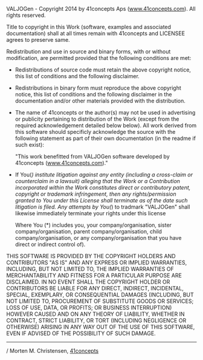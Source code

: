 VALJOGen - Copyright 2014 by 41concepts Aps (www.41concepts.com). All rights reserved.

Title to copyright in this Work (software, examples and associated documentation)
shall at all times remain with 41concepts and LICENSEE agrees to preserve same.

Redistribution and use in source and binary forms, with or without
modification, are permitted provided that the following conditions are met:

* Redistributions of source code must retain the above copyright notice, this
  list of conditions and the following disclaimer.

* Redistributions in binary form must reproduce the above copyright notice,
  this list of conditions and the following disclaimer in the documentation
  and/or other materials provided with the distribution.

* The name of 41concepts or the author(s) may not be used in advertising or
  publicity pertaining to distribution of the Work (except from the required
  acknowledgement detailed below below). All work derived from this software should
  specificly acknowledge the source with the following statement as part of their
  own documentation (in the readme if such exist):

  "This work benefitted from VALJOGen software developed
   by 41concepts (www.41concepts.com)."

* If You(*) institute litigation against any entity (including a
  cross-claim or counterclaim in a lawsuit) alleging that the Work
  or a Contribution incorporated within the Work constitutes direct
  or contributory patent, copyright or trademark infringement, then
  any rights/permission granted to You under this License shall terminate
  as of the date such litigation is filed. Any attempts by You(*) to tradmark
  "VALJOGen" shall likewise immediately terminate your rights under this license

  Where You (*) includes you, your company/organisation, sister company/organisation,
  parent company/organisation, child company/organisation, or any company/organisation
  that you have direct or indirect control of).

THIS SOFTWARE IS PROVIDED BY THE COPYRIGHT HOLDERS AND CONTRIBUTORS "AS IS"
AND ANY EXPRESS OR IMPLIED WARRANTIES, INCLUDING, BUT NOT LIMITED TO, THE
IMPLIED WARRANTIES OF MERCHANTABILITY AND FITNESS FOR A PARTICULAR PURPOSE ARE
DISCLAIMED. IN NO EVENT SHALL THE COPYRIGHT HOLDER OR CONTRIBUTORS BE LIABLE
FOR ANY DIRECT, INDIRECT, INCIDENTAL, SPECIAL, EXEMPLARY, OR CONSEQUENTIAL
DAMAGES (INCLUDING, BUT NOT LIMITED TO, PROCUREMENT OF SUBSTITUTE GOODS OR
SERVICES; LOSS OF USE, DATA, OR PROFITS; OR BUSINESS INTERRUPTION) HOWEVER
CAUSED AND ON ANY THEORY OF LIABILITY, WHETHER IN CONTRACT, STRICT LIABILITY,
OR TORT (INCLUDING NEGLIGENCE OR OTHERWISE) ARISING IN ANY WAY OUT OF THE USE
OF THIS SOFTWARE, EVEN IF ADVISED OF THE POSSIBILITY OF SUCH DAMAGE.

------------------------------------------------------
/ Morten M. Christensen, [41concepts](http://www.41concepts.com)

